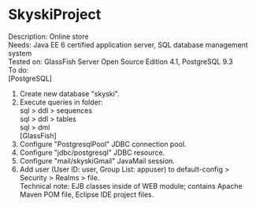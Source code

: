 SkyskiProject
=============

Description: Online store  
Needs: Java EE 6 certified application server, SQL database management system  
Tested on: GlassFish Server Open Source Edition 4.1, PostgreSQL 9.3  
To do:  
[PostgreSQL]  
1.  Create new database "skyski".  
2.  Execute queries in folder:  
sql > ddl > sequences  
sql > ddl > tables  
sql > dml  
[GlassFish]  
3.  Configure "PostgresqlPool" JDBC connection pool.  
4.  Configure "jdbc/postgresql" JDBC resource.  
5.  Configure "mail/skyskiGmail" JavaMail session.  
6.  Add user (User ID: user, Group List: appuser) to default-config > Security > Realms > file.  
Technical note: EJB classes inside of WEB module; contains Apache Maven POM file, Eclipse IDE project files.  
